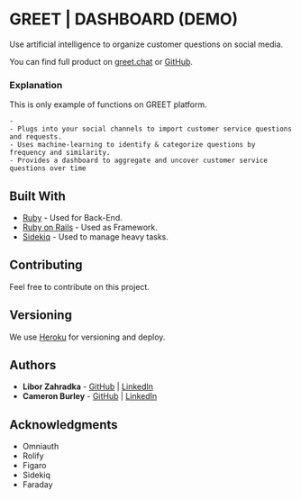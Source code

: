 # GREET | DASHBOARD (DEMO)

Use artificial intelligence to organize customer questions on social media.

You can find full product on [greet.chat](https://www.greet.chat/) or [GitHub](https://liborzahradka.github.io/greet_dashboard/).

### Explanation

This is only example of functions on GREET platform.

```
-
- Plugs into your social channels to import customer service questions and requests.
- Uses machine-learning to identify & categorize questions by frequency and similarity.
- Provides a dashboard to aggregate and uncover customer service questions over time
```

## Built With

* [Ruby](https://www.ruby-lang.org/en/) - Used for Back-End.
* [Ruby on Rails](https://maven.apache.org/) - Used as Framework.
* [Sidekiq](https://rometools.github.io/rome/) - Used to manage heavy tasks.

## Contributing

Feel free to contribute on this project.

## Versioning

We use [Heroku](https://heroku.com/) for versioning and deploy.

## Authors

* **Libor Zahradka** - [GitHub](https://github.com/liborzahradka) | [LinkedIn](https://www.linkedin.com/in/libor-zahradka-20818186/)
* **Cameron Burley** - [GitHub](https://github.com/) | [LinkedIn](https://www.linkedin.com/in/cam-burley-8b9b587/)

## Acknowledgments

* Omniauth
* Rolify
* Figaro
* Sidekiq
* Faraday
